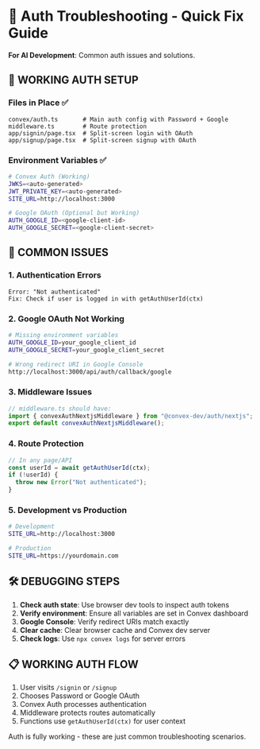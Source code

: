 # 🔐 Auth Troubleshooting - Quick Fix Guide

**For AI Development**: Common auth issues and solutions.

## 🚀 **WORKING AUTH SETUP**

### **Files in Place** ✅

```
convex/auth.ts       # Main auth config with Password + Google
middleware.ts        # Route protection
app/signin/page.tsx  # Split-screen login with OAuth
app/signup/page.tsx  # Split-screen signup with OAuth
```

### **Environment Variables** ✅

```bash
# Convex Auth (Working)
JWKS=<auto-generated>
JWT_PRIVATE_KEY=<auto-generated>
SITE_URL=http://localhost:3000

# Google OAuth (Optional but Working)
AUTH_GOOGLE_ID=<google-client-id>
AUTH_GOOGLE_SECRET=<google-client-secret>
```

## 🔧 **COMMON ISSUES**

### **1. Authentication Errors**

```
Error: "Not authenticated"
Fix: Check if user is logged in with getAuthUserId(ctx)
```

### **2. Google OAuth Not Working**

```bash
# Missing environment variables
AUTH_GOOGLE_ID=your_google_client_id
AUTH_GOOGLE_SECRET=your_google_client_secret

# Wrong redirect URI in Google Console
http://localhost:3000/api/auth/callback/google
```

### **3. Middleware Issues**

```typescript
// middleware.ts should have:
import { convexAuthNextjsMiddleware } from "@convex-dev/auth/nextjs";
export default convexAuthNextjsMiddleware();
```

### **4. Route Protection**

```typescript
// In any page/API
const userId = await getAuthUserId(ctx);
if (!userId) {
  throw new Error("Not authenticated");
}
```

### **5. Development vs Production**

```bash
# Development
SITE_URL=http://localhost:3000

# Production
SITE_URL=https://yourdomain.com
```

## 🛠️ **DEBUGGING STEPS**

1. **Check auth state**: Use browser dev tools to inspect auth tokens
2. **Verify environment**: Ensure all variables are set in Convex dashboard
3. **Google Console**: Verify redirect URIs match exactly
4. **Clear cache**: Clear browser cache and Convex dev server
5. **Check logs**: Use `npx convex logs` for server errors

## 📋 **WORKING AUTH FLOW**

1. User visits `/signin` or `/signup`
2. Chooses Password or Google OAuth
3. Convex Auth processes authentication
4. Middleware protects routes automatically
5. Functions use `getAuthUserId(ctx)` for user context

Auth is fully working - these are just common troubleshooting scenarios.
